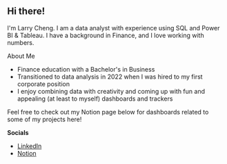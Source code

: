 ## Hi there!

I'm Larry Cheng. I am a data analyst with experience using SQL and Power BI & Tableau. I have a background in Finance, and I love working with numbers. 

About Me

- Finance education with a Bachelor's in Business
- Transitioned to data analysis in 2022 when I was hired to my first corporate position
- I enjoy combining data with creativity and coming up with fun and appealing (at least to myself) dashboards and trackers

Feel free to check out my Notion page below for dashboards related to some of my projects here!

**Socials**

- [LinkedIn](linkedin.com/in/larry-cheng42/)
- [Notion](lardcheng.notion.site/lardcheng/Project-Portfolio-c60349b663a0423fb71461fb8c4cbea7)
